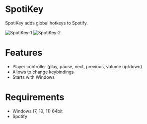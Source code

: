 # SpotiKey
SpotiKey adds global hotkeys to Spotify.

![SpotiKey-1](https://user-images.githubusercontent.com/39922364/126619052-c3344d53-38fd-4a69-9b07-1ccdab9a4927.png)  ![SpotiKey-2](https://user-images.githubusercontent.com/39922364/126619082-e4cad0bf-1664-4764-97a3-5a9c42b38867.png)

# Features

- Player controller (play, pause, next, previous, volume up/down)
- Allows to change keybindings
- Starts with Windows

# Requirements

- Windows (7, 10, 11) 64bit
- Spotify
